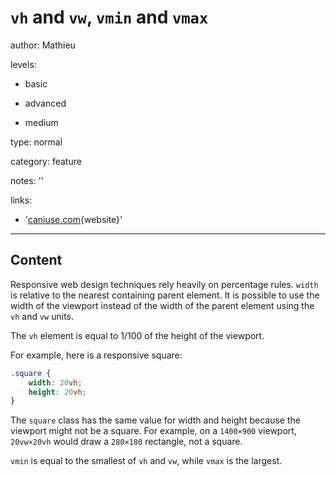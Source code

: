 # `vh` and `vw`, `vmin` and `vmax`
author: Mathieu

levels:

  - basic

  - advanced

  - medium

type: normal

category: feature

notes: ''

links:

  - '[caniuse.com](http://caniuse.com/#feat=viewport-units){website}'

---
## Content

Responsive web design techniques rely heavily on percentage rules. `width` is relative to the nearest containing parent element. It is possible to use the width of the viewport instead of the width of the parent element using the `vh` and `vw` units.

The `vh` element is equal to 1/100 of the height of the viewport.

For example, here is a responsive square:
```css
.square {
    width: 20vh;
    height: 20vh;
}
```
The `square` class has the same value for width and height because the viewport might not be a square. For example, on a `1400×900` viewport, `20vw×20vh` would draw a `280×180` rectangle, not a square.

`vmin` is equal to the smallest of `vh` and `vw`, while `vmax` is the largest.
